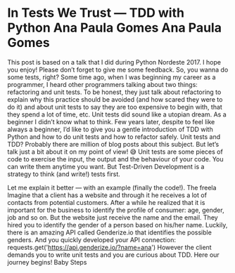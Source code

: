 # In Tests We Trust — TDD with Python Ana Paula Gomes Ana Paula Gomes






This post is based on a talk that I did during Python Nordeste 2017. I hope you enjoy! Please don’t forget to give me some feedback.
So, you wanna do some tests, right?
Some time ago, when I was beginning my career as a programmer, 
I heard other programmers talking about two things: refactoring and unit tests. To be honest, 
they just talk about refactoring to explain why this practice should be avoided (and how scared they were to do it) 
and about unit tests to say they are too expensive to begin with, that they spend a lot of time, etc. Unit tests did sound like a utopian dream.
As a beginner I didn’t know what to think. Few years later, despite to feel like always a beginner, 
I’d like to give you a gentle introduction of TDD with Python and how to do unit tests and how to refactor safely.
Unit tests and TDD?
Probably there are million of blog posts about this subject. But let’s talk just a bit about it on my point of view! 😅
Unit tests are some pieces of code to exercise the input, the output and the behaviour of your code. You can write them anytime you want.
But Test-Driven Development is a strategy to think (and write!) tests first.

Let me explain it better — with an example (finally the code!).
The freela
Imagine that a client has a website and through it he receives a lot of contacts from potential customers. 
After a while he realized that it is important for the business to identify the profile of consumer: age, gender, job and so on.
But the website just receive the name and the email.
They hired you to identify the gender of a person based on his/her name. Luckily, 
there is an amazing API called Genderize.io that identifies the possible genders. 
And you quickly developed your API connection:
requests.get('https://api.genderize.io/?name=ana')
However the client demands you to write unit tests and you are curious about TDD. 
Here our journey begins!
Baby Steps
